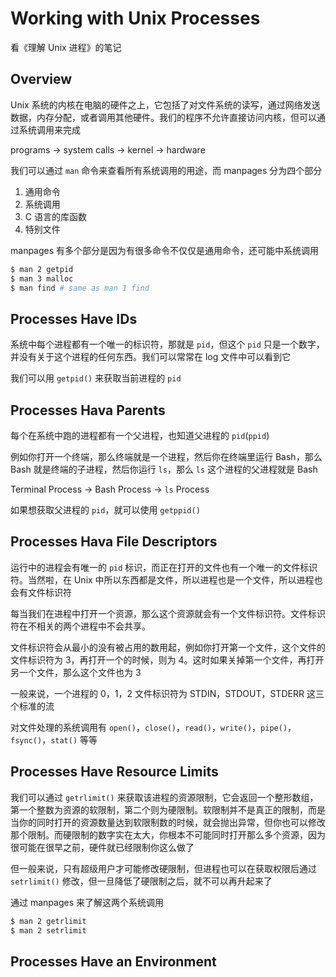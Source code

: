 # Working with Unix Processes

看《理解 Unix 进程》的笔记

## Overview

Unix 系统的内核在电脑的硬件之上，它包括了对文件系统的读写，通过网络发送数据，内存分配，或者调用其他硬件。我们的程序不允许直接访问内核，但可以通过系统调用来完成

programs -> system calls -> kernel -> hardware

我们可以通过 `man` 命令来查看所有系统调用的用途，而 manpages 分为四个部分

1. 通用命令
2. 系统调用
3. C 语言的库函数
4. 特别文件

manpages 有多个部分是因为有很多命令不仅仅是通用命令，还可能中系统调用

```bash
$ man 2 getpid
$ man 3 malloc
$ man find # same as man 1 find
```

## Processes Have IDs

系统中每个进程都有一个唯一的标识符，那就是 `pid`，但这个 `pid` 只是一个数字，并没有关于这个进程的任何东西。我们可以常常在 log 文件中可以看到它

我们可以用 `getpid()` 来获取当前进程的 `pid` 

## Processes Hava Parents

每个在系统中跑的进程都有一个父进程，也知道父进程的 `pid`(`ppid`)

例如你打开一个终端，那么终端就是一个进程，然后你在终端里运行 Bash，那么 Bash 就是终端的子进程，然后你运行 `ls`，那么 `ls` 这个进程的父进程就是 Bash

Terminal Process -> Bash Process -> `ls` Process

如果想获取父进程的 `pid`，就可以使用 `getppid()`

## Processes Hava File Descriptors

运行中的进程会有唯一的 `pid` 标识，而正在打开的文件也有一个唯一的文件标识符。当然啦，在 Unix 中所以东西都是文件，所以进程也是一个文件，所以进程也会有文件标识符

每当我们在进程中打开一个资源，那么这个资源就会有一个文件标识符。文件标识符在不相关的两个进程中不会共享。

文件标识符会从最小的没有被占用的数用起，例如你打开第一个文件，这个文件的文件标识符为 3，再打开一个的时候，则为 4。这时如果关掉第一个文件，再打开另一个文件，那么这个文件也为 3

一般来说，一个进程的 0，1，2 文件标识符为 STDIN，STDOUT，STDERR 这三个标准的流

对文件处理的系统调用有 `open()`，`close()`，`read()`，`write()`，`pipe()`，`fsync()`，`stat()` 等等

## Processes Have Resource Limits

我们可以通过 `getrlimit()` 来获取该进程的资源限制，它会返回一个整形数组，第一个整数为资源的软限制，第二个则为硬限制。软限制并不是真正的限制，而是当你的同时打开的资源数量达到软限制数的时候，就会抛出异常，但你也可以修改那个限制。而硬限制的数字实在太大，你根本不可能同时打开那么多个资源，因为很可能在很早之前，硬件就已经限制你这么做了

但一般来说，只有超级用户才可能修改硬限制，但进程也可以在获取权限后通过 `setrlimit()` 修改，但一旦降低了硬限制之后，就不可以再升起来了

通过 manpages 来了解这两个系统调用

```bash
$ man 2 getrlimit
$ man 2 setrlimit
```

## Processes Have an Environment
